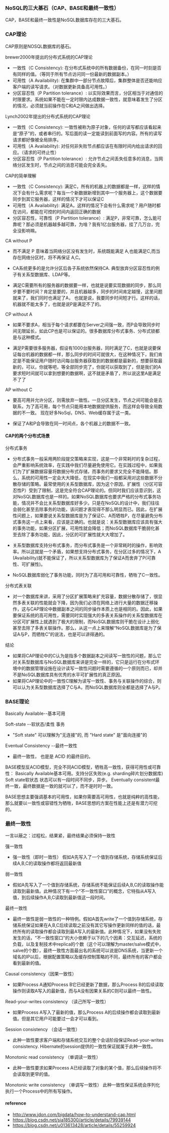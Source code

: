

### NoSQL的三大基石（CAP、BASE和最终一致性） 	

CAP，BASE和最终一致性是NoSQL数据库存在的三大基石。

### CAP理论

CAP原则是NOSQL数据库的基石。

brewer2000年提出的分布式系统的CAP理论
* 一致性（C Consistency): 在分布式系统中的所有数据备份，在同一时刻是否有同样的值。（等同于所有节点访问同一份最新的数据副本。）
* 可用性（A Availability): 在集群中一部分节点故障后，集群整体是否还能响应客户端的读写请求。（对数据更新具备高可用性。）
* 分区容忍性（P Partition tolerance）: 以实际效果而言，分区相当于对通信的时限要求。系统如果不能在一定时限内达成数据一致性，就意味着发生了分区的情况，必须就当前操作在C和A之间做出选择。

Lynch2002年提出的分布式系统的CAP理论
* 一致性（C Consistency): 一致性被称为原子对象，任何的读写都应该看起来是“原子”的，或者串行的。写后面的读一定能读到前面写的内容。所有的读写请求都好像被全局排序。
* 可用性（A Availability): 对任何非失败节点都应该在有限时间内给出请求的回应。（请求的可终止性）
* 分区容忍性（P Partition tolerance）: 允许节点之间丢失任意多的消息，当网络分区发生时，节点之间的消息可能会完全丢失。

CAP的简单理解
* 一致性（C Consistency): 满足C，所有的机器上的数据都是一样，这样的情况下会有什么需求呢？每当一个新数据新增到其中一个服务器上，这个数据要同步到其它服务器，这样的情况下才可以保证C
* 可用性（A Availability): 满足A，这样的情况下会有什么需求呢？用户随时都在访问，都能在可控的时间内返回正确的数据
* 分区容忍性，可靠性（P Partition tolerance）: 满足P，非常可靠，怎么能可靠呢？那必须是机器越多越可靠，为啥？我有1亿台服务器，挂了几万台，完全没影响嘛。

CA without P

* 而不满足 P 意味着当网络分区没有发生时，系统既能满足 A,也能满足C,而当存在网络分区时，将不再保证 A,C。

* CA系统更多的是允许分区后各子系统依然保持CA. 典型放弃分区容忍性的例子有关系型数据库、LDAP等。

* 满足C需要所有的服务器的数据要一样，也就是说要实现数据的同步，那么同步要不要时间？肯定是要的，并且机器越多，同步的时间肯定越慢，这里问题就来了，我们同时也满足了A，
也就是说，我要同步时间短才行。这样的话，机器就不能太多了，也就是说P是满足不了的。

CP without A

* 如果不要求A，相当于每个请求都要在Server之间强一致，而P会导致同步时间无限延长，如此CP也是可以保证的。很多数据库分布式事务、分布式锁都是与这种模式。

* 满足P需要很多服务器，假设有1000台服务器，同时满足了C，也就是说要保证每台机器的数据都一样，那么同步的时间可就很大，在这种情况下，我们肯定是不能保证用户随时访问每台服务器获取到的数据都是最新的，想要获取最新的，可以，你就等吧，等全部同步完了，你就可以获取到了，但是我们的A要求短时间就可以拿到想要的数据啊，这不就是矛盾了，所以说这里A是满足不了了

AP without C

* 要高可用并允许分区，则需放弃一致性。一旦分区发生，节点之间可能会是去联系，为了高可用，每个节点只能用本地数据提供服务，而这样会导致全局数据的不一致。
现在好多NoSql，DNS、Web缓存属于这一类。

* 保证了A和P会导致在同一时间点，各个机器上的数据不一致。

#### CAP的两个分布式场景

分布式事务
* 分布式事务一般采用两阶段提交策略来实现，这是一个非常耗时的复杂过程，会严重影响系统效率，在实践中我们尽量避免使用它。在实践过程中，如果我们为了扩展数据容量将数据分布式存储，而事务的要求又完全不能降低。那么，系统的可用性一定会大大降低，在现实中我们一般都采用对这些数据不分散存储的策略。最常使用的关系型数据库，因为这个原因，扩展性（分区可容忍性P）受到了限制，这是完全符合CAP理论的。但同时我们应该意识到，这对NoSQL数据库也是一样的。如果NoSQL数据库也要求严格的分布式事务功能，情况并不会比关系型数据库好多少。只是在NoSQL的设计中，我们往往会弱化甚至去除事务的功能，该问题才表现得不那么明显而已。因此，在扩展性问题上，如果要说关系型数据库是为了保证C、A而牺牲P，在尽量避免分布式事务这一点上来看，应该是正确的。也就是说：关系型数据库应该具有强大的事务功能，如果分区扩展，可用性就会降低；而NoSQL数据库干脆弱化甚至去除了事务功能，因此，分区的可扩展性就大大增加了。

* 关系型数据库支持分布式事务，而分布式事务是一个非常耗时的操作，影响效率。所以这就是一个矛盾，如果想支持分布式事务，在分区过多的情况下，A (Availability)就不能保证了，所以关系型数据库为了保证A而舍弃了P(可靠性、可扩展性)。
* NoSQL数据库弱化了事务功能，同时为了高可用和可靠性，牺牲了C一致性。

分布式表关联
* 对一个数据库来讲，采用了分区扩展策略来扩充容量，数据分散存储了，很显然多表关联的性能就会下降，因为我们必须在网络上进行大量的数据迁移操作，这与CAP理论中数据副本之间的同步操作本质上也是相同的。因此，如果要保证系统的高可用性，需要同时实现强大的多表关系操作的关系型数据库在分区可扩展性上就遇到了极大的限制，而NoSQL数据库则干脆在设计上弱化甚至去除了多表关联操作。那么，从这一点上来理解“NoSQL数据库是为了保证A与P，而牺牲C”的说法，也是可以讲得通的。

结论

* 如果将CAP理论中的C认为是指多个数据副本之间读写一致性的问题，那么它对关系型数据库与NoSQL数据库来讲是完全一样的，它只是运行在分布式环境中的数据管理设施在设计读写一致性问题时需要遵循的一个原则而已，却并不是NoSQL数据库具有优秀的水平可扩展性的真正原因。
* 如果将CAP理论中的一致性C理解为读写一致性、事务与关联操作的综合，则可以认为关系型数据库选择了C与A，而NoSQL数据库则全都是选择了A与P。

### BASE理论
Basically Available--基本可用

Soft-state --软状态/柔性 事务
* "Soft state" 可以理解为"无连接"的, 而 "Hard state" 是"面向连接"的

Eventual Consistency --最终一致性
* 最终一致性， 也是是 ACID 的最终目的。

BASE模型反ACID模型，完全不同ACID模型，牺牲高一致性，获得可用性或可靠性： Basically Available基本可用。支持分区失败(e.g. sharding碎片划分数据库) Soft state软状态 状态可以有一段时间不同步，异步。 Eventually consistent最终一致，最终数据是一致的就可以了，而不是时时一致。

BASE思想主要强调基本的可用性，如果你需要高可用性，也就是纯粹的高性能，那么就要以一致性或容错性为牺牲，BASE思想的方案在性能上还是有潜力可挖的。

### 最终一致性

一言以蔽之：过程松，结果紧，最终结果必须保持一致性

强一致性
* 强一致性（即时一致性） 假如A先写入了一个值到存储系统，存储系统保证后续A,B,C的读取操作都将返回最新值

弱一致性
* 假如A先写入了一个值到存储系统，存储系统不能保证后续A,B,C的读取操作能读取到最新值。此种情况下有一个“不一致性窗口”的概念，它特指从A写入值，到后续操作A,B,C读取到最新值这一段时间。

最终一致性
* 最终一致性是弱一致性的一种特例。假如A首先write了一个值到存储系统，存储系统保证如果在A,B,C后续读取之前没有其它写操作更新同样的值的话，最终所有的读取操作都会读取到最A写入的最新值。此种情况下，如果没有失败发生的话，“不一致性窗口”的大小依赖于以下的几个因素：交互延迟，系统的负载，以及复制技术中replica的个数（这个可以理解为master/salve模式中，salve的个数），最终一致性方面最出名的系统可以说是DNS系统，当更新一个域名的IP以后，根据配置策略以及缓存控制策略的不同，最终所有的客户都会看到最新的值。

Causal consistency（因果一致性）
* 如果Process A通知Process B它已经更新了数据，那么Process B的后续读取操作则读取A写入的最新值，而与A没有因果关系的C则可以最终一致性。

Read-your-writes consistency （读己所写一致性）
* 如果Process A写入了最新的值，那么Process A的后续操作都会读取到最新值。但是其它用户可能要过一会才可以看到。

Session consistency （会话一致性）
* 此种一致性要求客户端和存储系统交互的整个会话阶段保证Read-your-writes consistency. Hibernate的session提供的一致性保证就属于此种一致性。

Monotonic read consistency （单调读一致性）
* 此种一致性要求如果Process A已经读取了对象的某个值，那么后续操作将不会读取到更早的值。

Monotonic write consistency （单调写一致性）
此种一致性保证系统会序列化执行一个Process中的所有写操作。


#### reference
* http://www.jdon.com/bigdata/how-to-understand-cap.html
* https://blog.csdn.net/sia185300/article/details/79939144
* https://blog.csdn.net/u013613428/article/details/55259924
